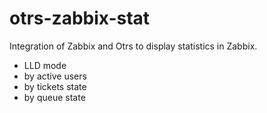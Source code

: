 # otrs-zabbix-stat
Integration of Zabbix and Otrs to display statistics in Zabbix.
- LLD mode
- by active users
- by tickets state
- by queue state
